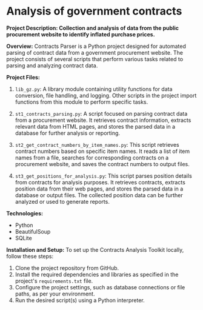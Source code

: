 # Analysis of government contracts

**Project Description: Collection and analysis of data from the public procurement website to identify inflated purchase prices.**

**Overview:** Contracts Parser is a Python project designed for automated parsing of contract data from a government procurement website. The project consists of several scripts that perform various tasks related to parsing and analyzing contract data.

**Project Files:**

1. `lib_gz.py`: A library module containing utility functions for data conversion, file handling, and logging. Other scripts in the project import functions from this module to perform specific tasks.
    
2. `st1_contracts_parsing.py`: A script focused on parsing contract data from a procurement website. It retrieves contract information, extracts relevant data from HTML pages, and stores the parsed data in a database for further analysis or reporting.
    
3. `st2_get_contract_numbers_by_item_names.py`: This script retrieves contract numbers based on specific item names. It reads a list of item names from a file, searches for corresponding contracts on a procurement website, and saves the contract numbers to output files.
    
4. `st3_get_positions_for_analysis.py`: This script parses position details from contracts for analysis purposes. It retrieves contracts, extracts position data from their web pages, and stores the parsed data in a database or output files. The collected position data can be further analyzed or used to generate reports.

**Technologies:**

- Python
- BeautifulSoup
- SQLite

**Installation and Setup:** To set up the Contracts Analysis Toolkit locally, follow these steps:

1. Clone the project repository from GitHub.
2. Install the required dependencies and libraries as specified in the project's `requirements.txt` file.
3. Configure the project settings, such as database connections or file paths, as per your environment.
4. Run the desired script(s) using a Python interpreter.